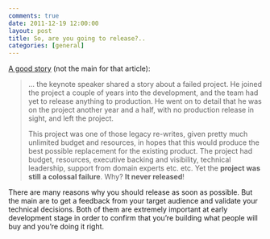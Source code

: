 ```yaml
---
comments: true
date: 2011-12-19 12:00:00
layout: post
title: So, are you going to release?..
categories: [general]
---
```


[A good story](http://lostechies.com/jimmybogard/2011/12/16/duke-nukem-unhappy-marriages-and-the-anna-karenina-principle) (not the main for that article):

> ... the keynote speaker shared a story about a failed project. He joined the project a couple of years into the development, and the team had yet to release anything to production. He went on to detail that he was on the project another year and a half, with no production release in sight, and left the project.
> 
> This project was one of those legacy re-writes, given pretty much unlimited budget and resources, in hopes that this would produce the best possible replacement for the existing product. The project had budget, resources, executive backing and visibility, technical leadership, support from domain experts etc. etc. Yet the **project was still a colossal failure**. Why? **It never released**!

There are many reasons why you should release as soon as possible. But the main are to get a feedback from your target audience and validate your technical decisions. Both of them are extremely important at early development stage in order to confirm that you’re building what people will buy and you’re doing it right.

